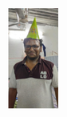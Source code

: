 <html>
<head>
<title>Rockstars</title>
</head>
<body>
<img src="IMG-20200109-WA0023.jpg" width="100px" height="200px">
</body>
</html>
